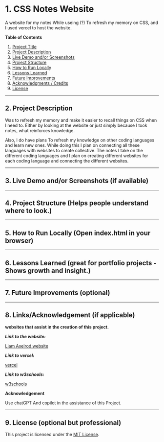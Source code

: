 # 1. CSS Notes Website

A website for my notes While useing (?) To refresh my memory on CSS, and I used vercel to host the website.

**Table of Contents**

1. [Project Title](#1-css-notes-website)
2. [Project Description](#2-project-description)
3. [Live Demo and/or Screenshots](#3-live-demo-andor-screenshots-if-available)
4. [Project Structure](#4-project-structure-helps-people-understand-where-to-look)
5. [How to Run Locally](#5-how-to-run-locally-open-indexhtml-in-your-browser)
6. [Lessons Learned](#6-lessons-learned-great-for-portfolio-projects---shows-growth-and-insight)
7. [Future Improvements](#7-future-improvements-optional)
8. [Acknowledgments / Credits](#8-acknowledgments--credits-if-applicable)
9. [License](#9-license-optional-but-professional)

---

## 2. Project Description

Was to refresh my memory and make it easier to recall things on CSS when I need to. Either by looking at the website or just simply because I took notes, what reinforces knowledge.

Also, I do have plans To refresh my knowledge on other coding languages and learn new ones. While doing this I plan on connecting all these languages with websites to create collective. The notes I take on the different coding languages and I plan on creating different websites for each coding language and connecting the different websites.

---

## 3. Live Demo and/or Screenshots (if available)

---

## 4. Project Structure (Helps people understand where to look.)

---

## 5. How to Run Locally (Open index.html in your browser)

---

## 6. Lessons Learned (great for portfolio projects - Shows growth and insight.)

---

## 7. Future Improvements (optional)

---

## 8. Links/Acknowledgement (if applicable)

**websites that assist in the creation of this project.**

***Link to the website:***

[Liam Axelrod website](https://liam-axelrod-html-notes.vercel.app/)

***Link to vercel:***

[vercel](https://vercel.com/)

***Link to w3schools:***

[w3schools]([https://www.w3schools.com/css/default.asp]())

**Acknowledgement**

Use chatGPT And copilot in the assistance of this Project.

---

## 9. License (optional but professional)

This project is licensed under the [MIT License](LICENSE).

